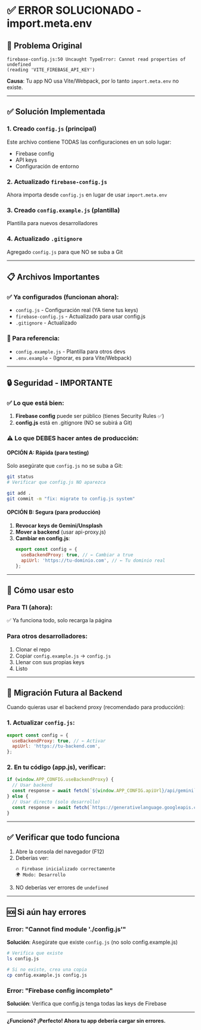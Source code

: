 # ✅ ERROR SOLUCIONADO - import.meta.env

## 🔴 Problema Original
```
firebase-config.js:50 Uncaught TypeError: Cannot read properties of undefined
(reading 'VITE_FIREBASE_API_KEY')
```

**Causa**: Tu app NO usa Vite/Webpack, por lo tanto `import.meta.env` no existe.

---

## ✅ Solución Implementada

### 1. Creado `config.js` (principal)
Este archivo contiene TODAS las configuraciones en un solo lugar:
- Firebase config
- API keys
- Configuración de entorno

### 2. Actualizado `firebase-config.js`
Ahora importa desde `config.js` en lugar de usar `import.meta.env`

### 3. Creado `config.example.js` (plantilla)
Plantilla para nuevos desarrolladores

### 4. Actualizado `.gitignore`
Agregado `config.js` para que NO se suba a Git

---

## 📋 Archivos Importantes

### ✅ Ya configurados (funcionan ahora):
- `config.js` - Configuración real (YA tiene tus keys)
- `firebase-config.js` - Actualizado para usar config.js
- `.gitignore` - Actualizado

### 📝 Para referencia:
- `config.example.js` - Plantilla para otros devs
- `.env.example` - (Ignorar, es para Vite/Webpack)

---

## 🔒 Seguridad - IMPORTANTE

### ✅ Lo que está bien:
1. **Firebase config** puede ser público (tienes Security Rules ✅)
2. **config.js** está en .gitignore (NO se subirá a Git)

### ⚠️ Lo que DEBES hacer antes de producción:

#### OPCIÓN A: Rápida (para testing)
Solo asegúrate que `config.js` no se suba a Git:
```bash
git status
# Verificar que config.js NO aparezca

git add .
git commit -m "fix: migrate to config.js system"
```

#### OPCIÓN B: Segura (para producción)
1. **Revocar keys de Gemini/Unsplash**
2. **Mover a backend** (usar api-proxy.js)
3. **Cambiar en config.js**:
   ```javascript
   export const config = {
     useBackendProxy: true, // ← Cambiar a true
     apiUrl: 'https://tu-dominio.com', // ← Tu dominio real
   };
   ```

---

## 🚀 Cómo usar esto

### Para TI (ahora):
✅ Ya funciona todo, solo recarga la página

### Para otros desarrolladores:
1. Clonar el repo
2. Copiar `config.example.js` → `config.js`
3. Llenar con sus propias keys
4. Listo

---

## 🔄 Migración Futura al Backend

Cuando quieras usar el backend proxy (recomendado para producción):

### 1. Actualizar `config.js`:
```javascript
export const config = {
  useBackendProxy: true, // ← Activar
  apiUrl: 'https://tu-backend.com',
};
```

### 2. En tu código (app.js), verificar:
```javascript
if (window.APP_CONFIG.useBackendProxy) {
  // Usar backend
  const response = await fetch(`${window.APP_CONFIG.apiUrl}/api/gemini`, {...});
} else {
  // Usar directo (solo desarrollo)
  const response = await fetch(`https://generativelanguage.googleapis.com/...?key=${window.FB.geminiApiKey}`, {...});
}
```

---

## ✅ Verificar que todo funciona

1. Abre la consola del navegador (F12)
2. Deberías ver:
   ```
   🔥 Firebase inicializado correctamente
   🌍 Modo: Desarrollo
   ```
3. NO deberías ver errores de `undefined`

---

## 🆘 Si aún hay errores

### Error: "Cannot find module './config.js'"
**Solución**: Asegúrate que existe `config.js` (no solo config.example.js)
```bash
# Verifica que existe
ls config.js

# Si no existe, crea una copia
cp config.example.js config.js
```

### Error: "Firebase config incompleto"
**Solución**: Verifica que config.js tenga todas las keys de Firebase

---

**¿Funcionó? ¡Perfecto! Ahora tu app debería cargar sin errores.**

